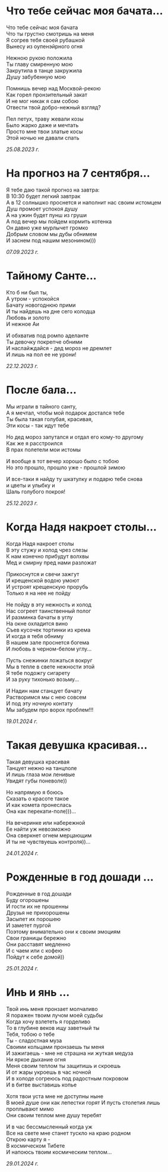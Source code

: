
# Что тебе сейчас моя бачата...

Что тебе сейчас моя бачата  
Что ты грустно смотришь на меня  
Я согрев тебя своей рубашкой  
Вынесу из оупенэйрного огня  

Нежною рукою положила  
Ты главу смиренную мою  
Закрутила в танце закружила  
Душу забубенную мою  

Помнишь вечер над Москвой-рекою  
Как горел пронзительный закат   
И не мог никак я сам собою  
Отвести твой добро-нежный взгляд?  

Пел петух, траву жевали козы  
Было жарко даже и мечтать  
Просто мне твои златые косы  
Этой ночью не давали спать  

*25.08.2023 г.*

# На прогноз на 7 сентября...

Я тебе даю такой прогноз на завтра:  
В 10:30 будет легкий завтрак  
А в 12 солнышко проснется и наполнит нас своим истомцем  
Душ промоет успокоя душу  
А на ужин будет пунш из груши  
А под вечер мы пойдем кормить котенка  
Он давно уже мурлычет громко  
Добрым словом мы дубы обнимем  
И заснем под нашим мезонином)))  

*07.09.2023 г.*

# Тайному Санте...

Кто б ни был ты,   
А утром - успокойся  
Бачату новогоднюю прими  
И ты найдешь на дне сего колодца  
Любовь и золото  
И нежное Аи  

И обхватив под ромпо аделанте  
Ты девочку покрепче обними  
И наслайждайся - дед мороз не дремлет  
И лишь на пол ее не урони!  

*22.12.2023 г.*

# После бала...

Мы играли в тайного санту,  
А я мечтал, чтобы мой подарок достался тебе  
Ты была такая голубая, красивая,  
Эти косы - так идут тебе  

Но дед мороз запутался и отдал его кому-то другому  
Как же я расстроился  
В прах полетели мои истомы  

И вообще в тот вечер хорошо было с тобою  
Но это прошло, прошло уже - прошлой зимою  

И все-таки я найду ту шкатулку и подарю тебе снова  
и цветы и улыбку и  
Шаль голубого покроя!  

*25.12.2023 г.*

# Когда Надя накроет столы...

Когда Надя накроет столы  
В  эту стужу и холод чрез слезы  
К нам конечно прибудут волхвы  
Мед и смирну пред нами разложат  

Прикоснутся и свечи зажгут  
И крещенской водою умоют  
И устроят крещенскую прорубь  
Только я на нее не пойду  

Не пойду в эту нежность и холод  
Нас согреет таинственный полог  
И разминка бачаты в углу  
На окне охладится вино  
Съев кусочек тортинки из крема  
И когда я тебя обниму  
В нашем зале проснется богема  
И любовь в черном-белом углу...  

Пусть снежинки ложаться вокруг  
Мы в тепле в свете нежности этой  
Я тебе подожгу сигарету  
И за руку тихонько возьму...  

И Надин нам станцует бачату  
Растворимся мы с нею совсем  
И под эту ночную контату  
Мы забудем про ворох проблем!!!  

*19.01.2024 г.*


# Такая девушка красивая...

Такая девушка красивая  
Танцует нежно на танцполе  
И лишь глаза мои ленивые  
Увидят губы поневоле))  

Но напрямую я боюсь  
Сказать о красоте такое  
И как комета пронеслась  
Она как перекати-поле)))…  

На вечеринке или набережной  
Ее найти уж невозможно  
Она сверкнет огнем мерцающим  
И ты не чувствуешь контроля))...  

*24.01.2024 г.*

# Рожденные в год дошади ...

Рожденные в год дошади   
Буду огорошены  
И гости их не прошенны  
Друзья не прихорошены  
Засыпет их порошею   
И заметет пургой  
Поэтому внимательно они к своим эмоциям   
Свои границы бережно  
Они расставят медленно  
И с чаем или с кофею  
Пойдут к себе домой))  

*25.01.2024 г.*

# Инь и янь ...

Твой инь меня пронзает молчаливо  
Я поражен твоим лучом моей судьбы  
Когда хочу взлететь я горделиво  
То в глубине веков ищу заветный ты  
Тебя, тобою о тебе  
Ты - сладостная муза  
Своими кольцами пронзаешь ты меня   
И зажигаешь - мне не страшна ни жуткая медуза  
Ни яркое дыхание огня  
Меня своим теплом ты защитишь и скроешь  
И от жары укроешь в час ночной  
И в холоде согреюсь под радостным покровом  
И в битве выставишь копье  

Хотя твои уста мне не доступны ныне  
В моей душе они как лепестки горят
И пусть столетия лишь проплывают мимо  
Они своим теплом мне душу теребят

И в час бессмысленный когда уж  
Все на свете мне станет тускло на краю родном  
Открою карту я -   
В космическом Тибете  
И напоюсь твоим космическим теплом…   

*29.01.2024 г.*
